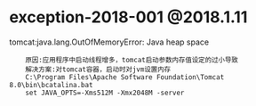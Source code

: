 # exception-2018-001 @2018.1.11

  tomcat:java.lang.OutOfMemoryError: Java heap space<br>

		原因:应用程序中启动线程增多，tomcat启动参数内存值设定的过小导致
		解决方案:对tomcat容器，启动时对jvm设置内存
		C:\Program Files\Apache Software Foundation\Tomcat 8.0\bin\bcatalina.bat
		set JAVA_OPTS=-Xms512M -Xmx2048M -server
